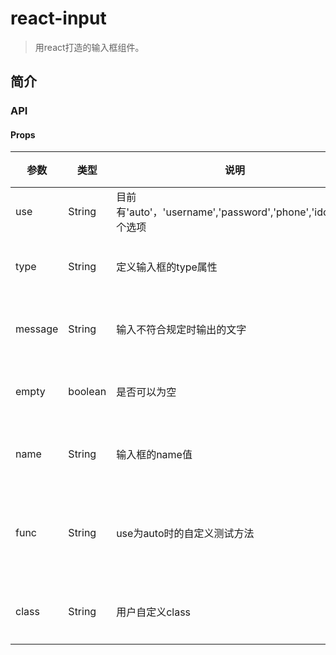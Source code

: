 # react-input

> 用react打造的输入框组件。
## 简介
### API
#### Props

参数 | 类型 | 说明 | 是否必须
---|---|---|---
use | String | 目前有'auto'，'username','password','phone','idcard'5个选项|是
type | String | 定义输入框的type属性 | 否(默认为text)
message | String | 输入不符合规定时输出的文字|否(默认为'')
empty | boolean | 是否可以为空 | 否(默认为true)
name  | String | 输入框的name值|否(默认为'')
func | String | use为auto时的自定义测试方法|否(默认是普通输入框)
class | String | 用户自定义class|否(默认为'')

